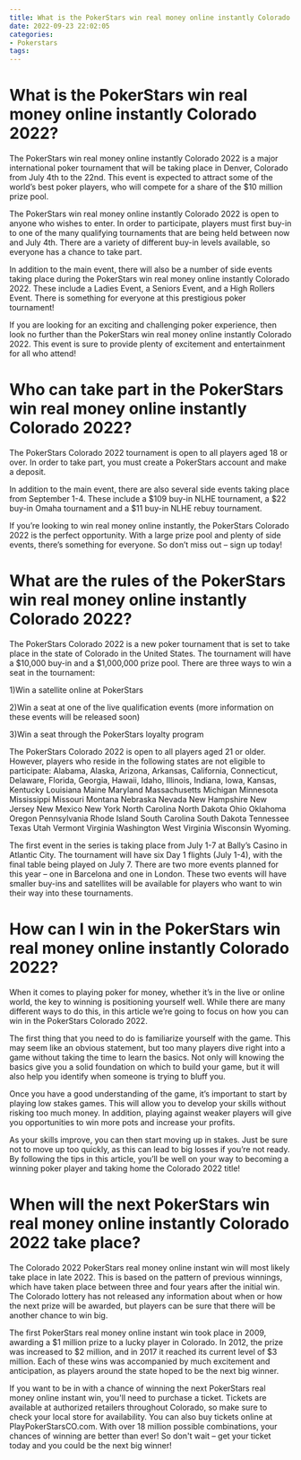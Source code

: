 ```yaml
---
title: What is the PokerStars win real money online instantly Colorado 2022 
date: 2022-09-23 22:02:05
categories:
- Pokerstars
tags:
---
```



#  What is the PokerStars win real money online instantly Colorado 2022? 

The PokerStars win real money online instantly Colorado 2022 is a major international poker tournament that will be taking place in Denver, Colorado from July 4th to the 22nd. This event is expected to attract some of the world’s best poker players, who will compete for a share of the $10 million prize pool. 

The PokerStars win real money online instantly Colorado 2022 is open to anyone who wishes to enter. In order to participate, players must first buy-in to one of the many qualifying tournaments that are being held between now and July 4th. There are a variety of different buy-in levels available, so everyone has a chance to take part. 

In addition to the main event, there will also be a number of side events taking place during the PokerStars win real money online instantly Colorado 2022. These include a Ladies Event, a Seniors Event, and a High Rollers Event. There is something for everyone at this prestigious poker tournament! 

If you are looking for an exciting and challenging poker experience, then look no further than the PokerStars win real money online instantly Colorado 2022. This event is sure to provide plenty of excitement and entertainment for all who attend!

#  Who can take part in the PokerStars win real money online instantly Colorado 2022? 

The PokerStars Colorado 2022 tournament is open to all players aged 18 or over. In order to take part, you must create a PokerStars account and make a deposit.

In addition to the main event, there are also several side events taking place from September 1-4. These include a $109 buy-in NLHE tournament, a $22 buy-in Omaha tournament and a $11 buy-in NLHE rebuy tournament.

If you’re looking to win real money online instantly, the PokerStars Colorado 2022 is the perfect opportunity. With a large prize pool and plenty of side events, there’s something for everyone. So don’t miss out – sign up today!

#  What are the rules of the PokerStars win real money online instantly Colorado 2022?

The PokerStars Colorado 2022 is a new poker tournament that is set to take place in the state of Colorado in the United States. The tournament will have a $10,000 buy-in and a $1,000,000 prize pool. There are three ways to win a seat in the tournament:

1)Win a satellite online at PokerStars

2)Win a seat at one of the live qualification events (more information on these events will be released soon)

3)Win a seat through the PokerStars loyalty program



The PokerStars Colorado 2022 is open to all players aged 21 or older. However, players who reside in the following states are not eligible to participate: Alabama, Alaska, Arizona, Arkansas, California, Connecticut, Delaware, Florida, Georgia, Hawaii, Idaho, Illinois, Indiana, Iowa, Kansas, Kentucky Louisiana Maine Maryland Massachusetts Michigan Minnesota Mississippi Missouri Montana Nebraska Nevada New Hampshire New Jersey New Mexico New York North Carolina North Dakota Ohio Oklahoma Oregon Pennsylvania Rhode Island South Carolina South Dakota Tennessee Texas Utah Vermont Virginia Washington West Virginia Wisconsin Wyoming.

The first event in the series is taking place from July 1-7 at Bally’s Casino in Atlantic City. The tournament will have six Day 1 flights (July 1-4), with the final table being played on July 7. There are two more events planned for this year – one in Barcelona and one in London. These two events will have smaller buy-ins and satellites will be available for players who want to win their way into these tournaments.

#  How can I win in the PokerStars win real money online instantly Colorado 2022?

When it comes to playing poker for money, whether it’s in the live or online world, the key to winning is positioning yourself well. While there are many different ways to do this, in this article we’re going to focus on how you can win in the PokerStars Colorado 2022.

The first thing that you need to do is familiarize yourself with the game. This may seem like an obvious statement, but too many players dive right into a game without taking the time to learn the basics. Not only will knowing the basics give you a solid foundation on which to build your game, but it will also help you identify when someone is trying to bluff you.

Once you have a good understanding of the game, it’s important to start by playing low stakes games. This will allow you to develop your skills without risking too much money. In addition, playing against weaker players will give you opportunities to win more pots and increase your profits.

As your skills improve, you can then start moving up in stakes. Just be sure not to move up too quickly, as this can lead to big losses if you’re not ready. By following the tips in this article, you’ll be well on your way to becoming a winning poker player and taking home the Colorado 2022 title!

#  When will the next PokerStars win real money online instantly Colorado 2022 take place?

The Colorado 2022 PokerStars real money online instant win will most likely take place in late 2022. This is based on the pattern of previous winnings, which have taken place between three and four years after the initial win. The Colorado lottery has not released any information about when or how the next prize will be awarded, but players can be sure that there will be another chance to win big.

The first PokerStars real money online instant win took place in 2009, awarding a $1 million prize to a lucky player in Colorado. In 2012, the prize was increased to $2 million, and in 2017 it reached its current level of $3 million. Each of these wins was accompanied by much excitement and anticipation, as players around the state hoped to be the next big winner.

If you want to be in with a chance of winning the next PokerStars real money online instant win, you'll need to purchase a ticket. Tickets are available at authorized retailers throughout Colorado, so make sure to check your local store for availability. You can also buy tickets online at PlayPokerStarsCO.com. With over 18 million possible combinations, your chances of winning are better than ever! So don't wait – get your ticket today and you could be the next big winner!